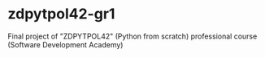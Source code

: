 # zdpytpol42-gr1
Final project of "ZDPYTPOL42" (Python from scratch) professional course (Software Development Academy)
